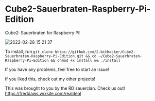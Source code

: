 # Cube2-Sauerbraten-Raspberry-Pi-Edition

Cube2: Sauerbraten for Raspberry Pi!

![2022-02-28_15 21 37](https://user-images.githubusercontent.com/90713990/156061038-f982bb24-91e9-4034-a60b-2c1303aab512.png)


To install, run `git clone https://github.com/2-bithacker/Cube2-Sauerbraten-Raspberry-Pi-Edition.git && cd ~/Cube2-Sauerbraten-Raspberry-Pi-Edition && chmod +x install && ./install`

If you have any problems, feel free to start an issue!

If you liked this, check out my other projects!

This was brought to you by the RD sauerclan.  Check us out!  https://freddaws.wixsite.com/realdeal
